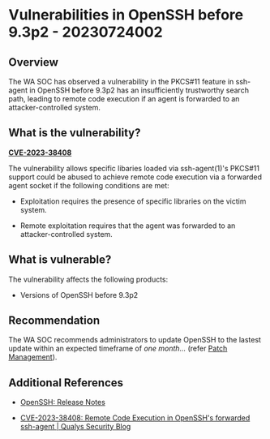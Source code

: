 # Vulnerabilities in OpenSSH before 9.3p2 - 20230724002

## Overview

The WA SOC has observed a vulnerability in the PKCS#11 feature in ssh-agent in OpenSSH before 9.3p2 has an insufficiently trustworthy search path, leading to remote code execution if an agent is forwarded to an attacker-controlled system.

## What is the vulnerability?

[**CVE-2023-38408**](https://nvd.nist.gov/vuln/detail/CVE-2023-38408)

The vulnerability allows specific libaries loaded via ssh-agent(1)'s PKCS#11 support could be abused to achieve remote code execution via a forwarded agent socket if the following
conditions are met:

- Exploitation requires the presence of specific libraries on the victim system.

- Remote exploitation requires that the agent was forwarded to an attacker-controlled system.

## What is vulnerable?

The vulnerability affects the following products:

- Versions of OpenSSH before 9.3p2

## Recommendation

The WA SOC recommends administrators to update OpenSSH to the lastest update within an expected timeframe of *one month...* (refer [Patch Management](../guidelines/patch-management.md)).

## Additional References

- [OpenSSH: Release Notes](https://www.openssh.com/releasenotes.html#9.3p2)

- [CVE-2023-38408: Remote Code Execution in OpenSSH's forwarded ssh-agent | Qualys Security Blog](https://blog.qualys.com/vulnerabilities-threat-research/2023/07/19/cve-2023-38408-remote-code-execution-in-opensshs-forwarded-ssh-agent)
